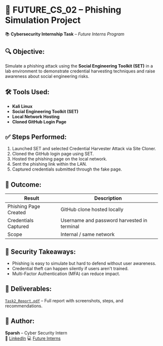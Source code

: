 # 🎯 FUTURE_CS_02 – Phishing Simulation Project  
📚 **Cybersecurity Internship Task** – *Future Interns Program*

## 🔍 **Objective:**  
Simulate a phishing attack using the **Social Engineering Toolkit (SET)** in a lab environment to demonstrate credential harvesting techniques and raise awareness about social engineering risks.

## 🛠️ **Tools Used:**

- **Kali Linux**  
- **Social Engineering Toolkit (SET)**  
- **Local Network Hosting**  
- **Cloned GitHub Login Page**  

## ✅ **Steps Performed:**

1. Launched SET and selected Credential Harvester Attack via Site Cloner.
2. Cloned the GitHub login page using SET.
3. Hosted the phishing page on the local network.
4. Sent the phishing link within the LAN.
5. Captured credentials submitted through the fake page.

## 🧪 **Outcome:**

| Result                   | Description                                 |
|--------------------------|---------------------------------------------|
| Phishing Page Created    | GitHub clone hosted locally                 |
| Credentials Captured     | Username and password harvested in terminal |
| Scope                    | Internal / same network                     |

## 🔐 **Security Takeaways:**

- Phishing is easy to simulate but hard to defend without user awareness.
- Credential theft can happen silently if users aren't trained.
- Multi-Factor Authentication (MFA) can reduce impact.

## 📄 **Deliverables:**

[`Task2_Report.pdf`](./Task2_Report.pdf) – Full report with screenshots, steps, and recommendations.

## 📝 **Author:**  
**Sparsh** – Cyber Security Intern  
🔗 <a href="https://www.linkedin.com/in/sparsh-agarwal0110/" rel="nofollow">LinkedIn</a>
💻 <a href="https://www.linkedin.com/company/future-interns/" rel="nofollow">Future Interns</a>
